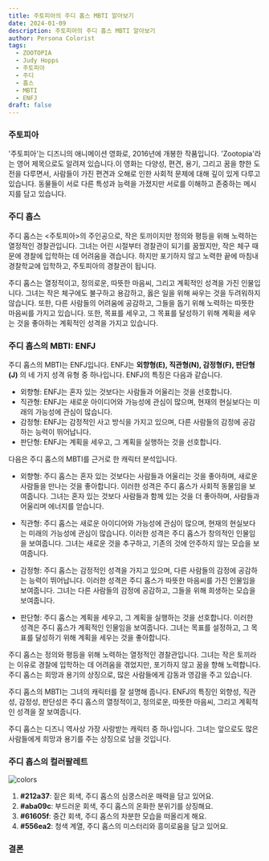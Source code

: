 ```yaml
---
title: 주토피아의 주디 홉스 MBTI 알아보기
date: 2024-01-09
description: 주토피아의 주디 홉스 MBTI 알아보기
author: Persona Colorist
tags:
  - ZOOTOPIA
  - Judy Hopps
  - 주토피아
  - 주디
  - 홉스
  - MBTI
  - ENFJ
draft: false
---
```


### 주토피아
'주토피아'는 디즈니의 애니메이션 영화로, 2016년에 개봉한 작품입니다. 'Zootopia'라는 영어 제목으로도 알려져 있습니다.이 영화는 다양성, 편견, 용기, 그리고 꿈을 향한 도전을 다루면서, 사람들이 가진 편견과 오해로 인한 사회적 문제에 대해 깊이 있게 다루고 있습니다. 동물들이 서로 다른 특성과 능력을 가졌지만 서로를 이해하고 존중하는 메시지를 담고 있습니다.

### 주디 홉스
주디 홉스는 <주토피아>의 주인공으로, 작은 토끼이지만 정의와 평등을 위해 노력하는 열정적인 경찰관입니다. 그녀는 어린 시절부터 경찰관이 되기를 꿈꿨지만, 작은 체구 때문에 경찰에 입학하는 데 어려움을 겪습니다. 하지만 포기하지 않고 노력한 끝에 마침내 경찰학교에 입학하고, 주토피아의 경찰관이 됩니다.

주디 홉스는 열정적이고, 정의로운, 따뜻한 마음씨, 그리고 계획적인 성격을 가진 인물입니다. 그녀는 작은 체구에도 불구하고 용감하고, 옳은 일을 위해 싸우는 것을 두려워하지 않습니다. 또한, 다른 사람들의 어려움에 공감하고, 그들을 돕기 위해 노력하는 따뜻한 마음씨를 가지고 있습니다. 또한, 목표를 세우고, 그 목표를 달성하기 위해 계획을 세우는 것을 좋아하는 계획적인 성격을 가지고 있습니다.

### 주디 홉스의 MBTI: ENFJ
주디 홉스의 MBTI는 ENFJ입니다. ENFJ는 **외향형(E), 직관형(N), 감정형(F), 판단형(J)** 의 네 가지 성격 유형 중 하나입니다. ENFJ의 특징은 다음과 같습니다.

- 외향형: ENFJ는 혼자 있는 것보다는 사람들과 어울리는 것을 선호합니다.
- 직관형: ENFJ는 새로운 아이디어와 가능성에 관심이 많으며, 현재의 현실보다는 미래의 가능성에 관심이 많습니다.
- 감정형: ENFJ는 감정적인 사고 방식을 가지고 있으며, 다른 사람들의 감정에 공감하는 능력이 뛰어납니다.
- 판단형: ENFJ는 계획을 세우고, 그 계획을 실행하는 것을 선호합니다.

   

다음은 주디 홉스의 MBTI를 근거로 한 캐릭터 분석입니다.

- 외향형: 주디 홉스는 혼자 있는 것보다는 사람들과 어울리는 것을 좋아하며, 새로운 사람들을 만나는 것을 좋아합니다. 이러한 성격은 주디 홉스가 사회적 동물임을 보여줍니다. 그녀는 혼자 있는 것보다 사람들과 함께 있는 것을 더 좋아하며, 사람들과 어울리며 에너지를 얻습니다.
    
- 직관형: 주디 홉스는 새로운 아이디어와 가능성에 관심이 많으며, 현재의 현실보다는 미래의 가능성에 관심이 많습니다. 이러한 성격은 주디 홉스가 창의적인 인물임을 보여줍니다. 그녀는 새로운 것을 추구하고, 기존의 것에 안주하지 않는 모습을 보여줍니다.
    
- 감정형: 주디 홉스는 감정적인 성격을 가지고 있으며, 다른 사람들의 감정에 공감하는 능력이 뛰어납니다. 이러한 성격은 주디 홉스가 따뜻한 마음씨를 가진 인물임을 보여줍니다. 그녀는 다른 사람들의 감정에 공감하고, 그들을 위해 희생하는 모습을 보여줍니다.
    
- 판단형: 주디 홉스는 계획을 세우고, 그 계획을 실행하는 것을 선호합니다. 이러한 성격은 주디 홉스가 계획적인 인물임을 보여줍니다. 그녀는 목표를 설정하고, 그 목표를 달성하기 위해 계획을 세우는 것을 좋아합니다.


주디 홉스는 정의와 평등을 위해 노력하는 열정적인 경찰관입니다. 그녀는 작은 토끼라는 이유로 경찰에 입학하는 데 어려움을 겪었지만, 포기하지 않고 꿈을 향해 노력합니다. 주디 홉스는 희망과 용기의 상징으로, 많은 사람들에게 감동과 영감을 주고 있습니다.

주디 홉스의 MBTI는 그녀의 캐릭터를 잘 설명해 줍니다. ENFJ의 특징인 외향성, 직관성, 감정성, 판단성은 주디 홉스의 열정적이고, 정의로운, 따뜻한 마음씨, 그리고 계획적인 성격을 잘 보여줍니다.

주디 홉스는 디즈니 역사상 가장 사랑받는 캐릭터 중 하나입니다. 그녀는 앞으로도 많은 사람들에게 희망과 용기를 주는 상징으로 남을 것입니다.

### 주디 홉스의 컬러팔레트

![colors](https://i.imgur.com/uY92t8d.png#center)

1. **#212a37**: 짙은 회색, 주디 홉스의 심쿵스러운 매력을 담고 있어요.
2. **#aba09c**: 부드러운 회색, 주디 홉스의 온화한 분위기를 상징해요.
3. **#61605f**: 중간 회색, 주디 홉스의 차분한 모습을 떠올리게 해요.
4. **#556ea2**: 청색 계열, 주디 홉스의 미스터리와 흥미로움을 담고 있어요.

### 결론



